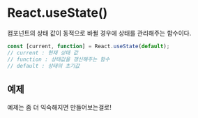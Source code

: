 # React.useState()

컴포넌트의 상태 값이 동적으로 바뀔 경우에 상태를 관리해주는 함수이다.

```jsx
const [current, function] = React.useState(default);
// current : 현재 상태 값
// function : 상태값을 갱신해주는 함수
// default : 상태의 초기값
```

## 예제

예제는 좀 더 익숙해지면 만들어보는걸로!

